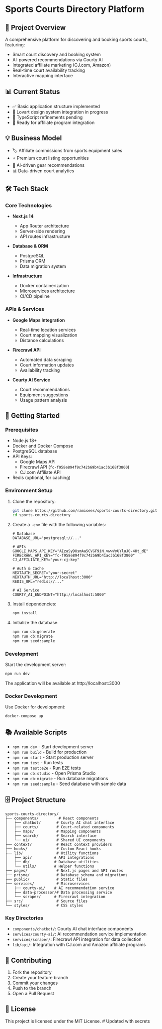 # Sports Courts Directory Platform

## 🎯 Project Overview

A comprehensive platform for discovering and booking sports courts, featuring:

- Smart court discovery and booking system
- AI-powered recommendations via Courty AI
- Integrated affiliate marketing (CJ.com, Amazon)
- Real-time court availability tracking
- Interactive mapping interface

## 📊 Current Status

- ✅ Basic application structure implemented
- 🎨 Lovart design system integration in progress
- 🔧 TypeScript refinements pending
- 🚀 Ready for affiliate program integration

## 💡 Business Model

- 🏷️ Affiliate commissions from sports equipment sales
- ⭐ Premium court listing opportunities
- 🤖 AI-driven gear recommendations
- 📊 Data-driven court analytics

## 🛠 Tech Stack

### Core Technologies

- **Next.js 14**
  - App Router architecture
  - Server-side rendering
  - API routes infrastructure

- **Database & ORM**
  - PostgreSQL
  - Prisma ORM
  - Data migration system

- **Infrastructure**
  - Docker containerization
  - Microservices architecture
  - CI/CD pipeline

### APIs & Services

- **Google Maps Integration**
  - Real-time location services
  - Court mapping visualization
  - Distance calculations

- **Firecrawl API**
  - Automated data scraping
  - Court information updates
  - Availability tracking

- **Courty AI Service**
  - Court recommendations
  - Equipment suggestions
  - Usage pattern analysis

## 🚀 Getting Started

### Prerequisites

- Node.js 18+
- Docker and Docker Compose
- PostgreSQL database
- API Keys:
  - Google Maps API
  - Firecrawl API (`fc-f958e894f9c742b69b41ac3b168f3800`)
  - CJ.com Affiliate API
- Redis (optional, for caching)

### Environment Setup

1. Clone the repository:

   ```bash
   git clone https://github.com/ramisees/sports-courts-directory.git
   cd sports-courts-directory
   ```

2. Create a `.env` file with the following variables:

   ```env
   # Database
   DATABASE_URL="postgresql://..."

   # APIs
   GOOGLE_MAPS_API_KEY="AIzaSyDUsmAa5CVGF9iN_vwwVyUYluJ0-4Ht_dE"
   FIRECRAWL_API_KEY="fc-f958e894f9c742b69b41ac3b168f3800"
   CJ_AFFILIATE_KEY="your-cj-key"

   # Auth & Cache
   NEXTAUTH_SECRET="your-secret"
   NEXTAUTH_URL="http://localhost:3000"
   REDIS_URL="redis://..."

   # AI Service
   COURTY_AI_ENDPOINT="http://localhost:5000"
   ```

3. Install dependencies:

   ```bash
   npm install
   ```

4. Initialize the database:
   ```bash
   npm run db:generate
   npm run db:migrate
   npm run seed:sample
   ```

### Development

Start the development server:

```bash
npm run dev
```

The application will be available at http://localhost:3000

### Docker Development

Use Docker for development:

```bash
docker-compose up
```

## 📚 Available Scripts

- `npm run dev` - Start development server
- `npm run build` - Build for production
- `npm run start` - Start production server
- `npm run test` - Run tests
- `npm run test:e2e` - Run E2E tests
- `npm run db:studio` - Open Prisma Studio
- `npm run db:migrate` - Run database migrations
- `npm run seed:sample` - Seed database with sample data

## 🗄️ Project Structure

```
sports-courts-directory/
├── components/         # React components
│   ├── chatbot/       # Courty AI chat interface
│   ├── courts/        # Court-related components
│   ├── maps/          # Mapping components
│   ├── search/        # Search interface
│   └── ui/            # Shared UI components
├── context/           # React context providers
├── hooks/             # Custom React hooks
├── lib/               # Utility functions
│   ├── api/          # API integrations
│   ├── db/           # Database utilities
│   └── utils/        # Helper functions
├── pages/             # Next.js pages and API routes
├── prisma/            # Database schema and migrations
├── public/            # Static files
├── services/          # Microservices
│   ├── courty-ai/    # AI recommendation service
│   ├── data-processor/# Data processing service
│   └── scraper/      # Firecrawl integration
├── src/               # Source files
└── styles/            # CSS styles
```

### Key Directories

- `components/chatbot/`: Courty AI chat interface components
- `services/courty-ai/`: AI recommendation service implementation
- `services/scraper/`: Firecrawl API integration for data collection
- `lib/api/`: Integration with CJ.com and Amazon affiliate programs

## 🤝 Contributing

1. Fork the repository
2. Create your feature branch
3. Commit your changes
4. Push to the branch
5. Open a Pull Request

## 📄 License

This project is licensed under the MIT License.
#   U p d a t e d   w i t h   s e c r e t s  
 